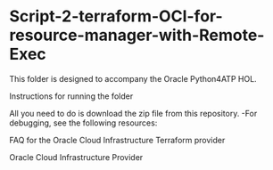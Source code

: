 # Script-2-terraform-OCI-for-resource-manager-with-Remote-Exec

This folder is designed to accompany the Oracle Python4ATP HOL.

Instructions for running the folder

All you need to do is download the zip file from this repository.
-For debugging, see the following resources:

FAQ for the Oracle Cloud Infrastructure Terraform provider

Oracle Cloud Infrastructure Provider